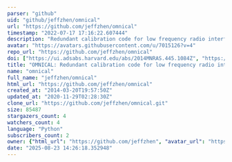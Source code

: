 ```yaml
---
parser: "github"
uid: "github/jeffzhen/omnical"
url: "https://github.com/jeffzhen/omnical"
timestamp: "2022-07-17 17:16:22.607444"
description: "Redundant calibration code for low frequency radio interferometers, managed by Jeff Zheng"
avatar: "https://avatars.githubusercontent.com/u/7015126?v=4"
repo_url: "https://github.com/jeffzhen/omnical"
doi: ["https://ui.adsabs.harvard.edu/abs/2014MNRAS.445.1084Z", "https://ui.adsabs.harvard.edu/abs/2019ascl.soft07010Z/abstract"]
title: "OMNICAL: Redundant calibration code for low frequency radio interferometers"
name: "omnical"
full_name: "jeffzhen/omnical"
html_url: "https://github.com/jeffzhen/omnical"
created_at: "2014-03-20T19:57:50Z"
updated_at: "2020-11-29T02:28:30Z"
clone_url: "https://github.com/jeffzhen/omnical.git"
size: 85487
stargazers_count: 4
watchers_count: 4
language: "Python"
subscribers_count: 2
owner: {"html_url": "https://github.com/jeffzhen", "avatar_url": "https://avatars.githubusercontent.com/u/7015126?v=4", "login": "jeffzhen", "type": "User"}
date: "2025-08-23 14:26:18.352948"
---
```

